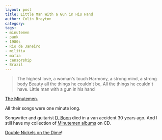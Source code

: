 ```yaml
---
layout: post
title: Little Man With a Gun in His Hand
author: Colin Brayton
category: 
tags:
- minutemen
- punk
- 1980s
- Rio de Janeiro
- militia
- mafia
- censorship
- Brazil
---
```


>The highest love, a woman's touch
Harmony, a strong mind, a strong body
Beauty all the things he couldn't be,
All the things he couldn't have.
Little man with a gun in his hand

[The Minutemen](https://en.wikipedia.org/wiki/Minutemen_(band)). 

All their songs were one minute long. 

Songwriter and guitarist [D. Boon](https://en.wikipedia.org/wiki/D._Boon) died in a van accident 30 years ago. And I still have my collection of [Minutemen albums](https://en.wikipedia.org/wiki/D._Boon) on CD. 

[Double Nickels on the Dime](https://en.wikipedia.org/wiki/Double_Nickels_on_the_Dime)!
